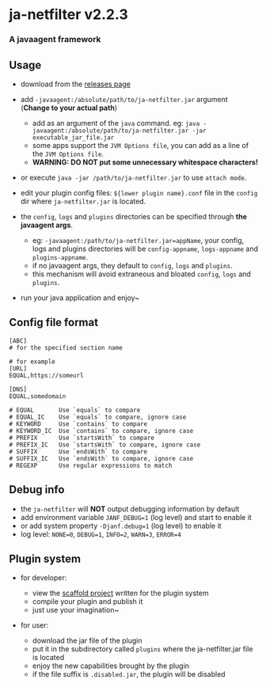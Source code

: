 # ja-netfilter v2.2.3

### A javaagent framework

## Usage

* download from the [releases page](https://github.com/ja-netfilter/ja-netfilter/releases)
* add `-javaagent:/absolute/path/to/ja-netfilter.jar` argument (**Change to your actual path**)
    * add as an argument of the `java` command. eg: `java -javaagent:/absolute/path/to/ja-netfilter.jar -jar executable_jar_file.jar`
    * some apps support the `JVM Options file`, you can add as a line of the `JVM Options file`.
    * **WARNING: DO NOT put some unnecessary whitespace characters!**
* or execute `java -jar /path/to/ja-netfilter.jar` to use `attach mode`.

* edit your plugin config files: `${lower plugin name}.conf` file in the `config` dir where `ja-netfilter.jar` is located.
* the `config`, `logs` and `plugins` directories can be specified through **the javaagent args**.
  * eg: `-javaagent:/path/to/ja-netfilter.jar=appName`, your config, logs and plugins directories will be `config-appname`, `logs-appname` and `plugins-appname`.
  * if no javaagent args, they default to `config`, `logs` and `plugins`.
  * this mechanism will avoid extraneous and bloated `config`, `logs` and `plugins`.

* run your java application and enjoy~

## Config file format

```
[ABC]
# for the specified section name

# for example
[URL]
EQUAL,https://someurl

[DNS]
EQUAL,somedomain

# EQUAL       Use `equals` to compare
# EQUAL_IC    Use `equals` to compare, ignore case
# KEYWORD     Use `contains` to compare
# KEYWORD_IC  Use `contains` to compare, ignore case
# PREFIX      Use `startsWith` to compare
# PREFIX_IC   Use `startsWith` to compare, ignore case
# SUFFIX      Use `endsWith` to compare
# SUFFIX_IC   Use `endsWith` to compare, ignore case
# REGEXP      Use regular expressions to match
```


## Debug info

* the `ja-netfilter` will **NOT** output debugging information by default
* add environment variable `JANF_DEBUG=1` (log level) and start to enable it
* or add system property `-Djanf.debug=1` (log level) to enable it
* log level: `NONE=0`, `DEBUG=1`, `INFO=2`, `WARN=3`, `ERROR=4`

## Plugin system

* for developer:
    * view the [scaffold project](https://github.com/ja-netfilter/ja-netfilter-sample-plugin) written for the plugin system
    * compile your plugin and publish it
    * just use your imagination~

* for user:
    * download the jar file of the plugin
    * put it in the subdirectory called `plugins` where the ja-netfilter.jar file is located
    * enjoy the new capabilities brought by the plugin
    * if the file suffix is `.disabled.jar`, the plugin will be disabled
   
